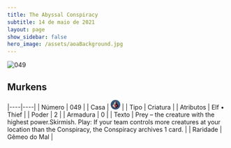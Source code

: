 ```yaml
---
title: The Abyssal Conspiracy
subtitle: 14 de maio de 2021
layout: page
show_sidebar: false
hero_image: /assets/aoaBackground.jpg
---
```


![049](https://cards-keyforge.s3.eu-north-1.amazonaws.com/media/pt/tac/049.png)

## Murkens

|----|----|
| Número | 049 |
| Casa | ![Conspiracy](https://raw.githubusercontent.com/cardsofkeyforge/cardsofkeyforge.github.io/master/tac/conspiracy.png "Conspiração") |
| Tipo | Criatura |
| Atributos | Elf • Thief |
| Poder | 2 |
| Armadura | 0 |
| Texto | Prey – the creature with the highest power.Skirmish. Play: If your team controls more creatures at your location than the Conspiracy, the Conspiracy archives 1 card. |
| Raridade | Gêmeo do Mal |
